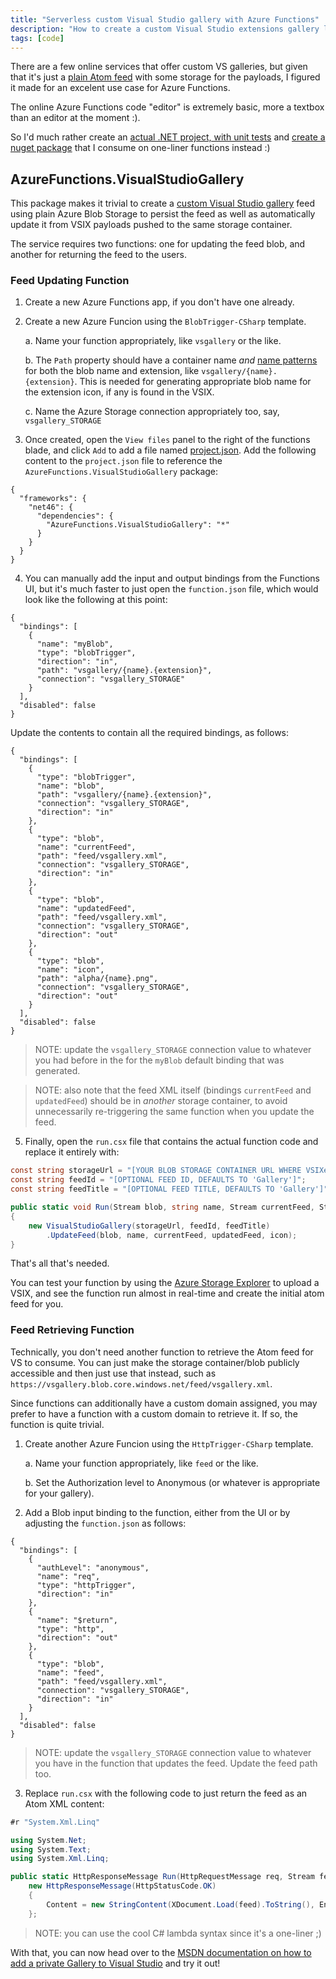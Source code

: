 ```yaml
---
title: "Serverless custom Visual Studio gallery with Azure Functions"
description: "How to create a custom Visual Studio extensions gallery leveraging Azure Functions."
tags: [code]
---
```


There are a few online services that offer custom VS galleries, but given that it's just a 
[plain Atom feed](https://msdn.microsoft.com/en-us/library/hh266746.aspx) with some storage for the 
payloads, I figured it made for an excelent use case for Azure Functions. 

The online Azure Functions code "editor" is extremely basic, more a textbox than an editor at the moment :). 

So I'd much rather create an [actual .NET project, with unit tests](https://github.com/kzu/AzureFunctions) 
and [create a nuget package](https://www.nuget.org/packages/AzureFunctions.VisualStudioGallery) that I consume 
on one-liner functions instead :)

## AzureFunctions.VisualStudioGallery

This package makes it trivial to create a [custom Visual Studio gallery](https://msdn.microsoft.com/en-us/library/hh266746.aspx) 
feed using plain Azure Blob Storage to persist the feed as well as automatically update it from VSIX payloads pushed to the same storage container.

The service requires two functions: one for updating the feed blob, and another for returning the feed to the users. 

### Feed Updating Function

1. Create a new Azure Functions app, if you don't have one already.

2. Create a new Azure Funcion using the `BlobTrigger-CSharp` template.

    a. Name your function appropriately, like `vsgallery` or the like.

    b. The `Path` property should have a container name *and* 
       [name patterns](https://docs.microsoft.com/en-us/azure/azure-functions/functions-bindings-storage-blob#pattern) 
       for both the blob name and extension, like `vsgallery/{name}.{extension}`. This is needed for generating 
       appropriate blob name for the extension icon, if any is found in the VSIX.

    c. Name the Azure Storage connection appropriately too, say, `vsgallery_STORAGE`

3. Once created, open the `View files` panel to the right of the functions blade, and click `Add` to add a file named 
   [project.json](https://docs.microsoft.com/en-us/azure/azure-functions/functions-reference-csharp#package-management).
   Add the following content to the `project.json` file to reference the `AzureFunctions.VisualStudioGallery` package:

```
{
  "frameworks": {
    "net46": {
      "dependencies": {
        "AzureFunctions.VisualStudioGallery": "*"
      }
    }
  }
}
```

4. You can manually add the input and output bindings from the Functions UI, but it's much faster to just open the 
       `function.json` file, which would look like the following at this point:

```
{
  "bindings": [
    {
      "name": "myBlob",
      "type": "blobTrigger",
      "direction": "in",
      "path": "vsgallery/{name}.{extension}",
      "connection": "vsgallery_STORAGE"
    }
  ],
  "disabled": false
}
```

Update the contents to contain all the required bindings, as follows:

```
{
  "bindings": [
    {
      "type": "blobTrigger",
      "name": "blob",
      "path": "vsgallery/{name}.{extension}",
      "connection": "vsgallery_STORAGE",
      "direction": "in"
    },
    {
      "type": "blob",
      "name": "currentFeed",
      "path": "feed/vsgallery.xml",
      "connection": "vsgallery_STORAGE",
      "direction": "in"
    },
    {
      "type": "blob",
      "name": "updatedFeed",
      "path": "feed/vsgallery.xml",
      "connection": "vsgallery_STORAGE",
      "direction": "out"
    },
    {
      "type": "blob",
      "name": "icon",
      "path": "alpha/{name}.png",
      "connection": "vsgallery_STORAGE",
      "direction": "out"
    }
  ],
  "disabled": false
}
```

> NOTE: update the `vsgallery_STORAGE` connection value to whatever you had before in the for the 
> `myBlob` default binding that was generated. 
      
> NOTE: also note that the feed XML itself (bindings `currentFeed` and `updatedFeed`) should be in 
> *another* storage container, to avoid unnecessarily re-triggering the same function when you 
> update the feed.
      
5. Finally, open the `run.csx` file that contains the actual function code and replace it entirely with:

```csharp
const string storageUrl = "[YOUR BLOB STORAGE CONTAINER URL WHERE VSIXes ARE UPLOADED]";
const string feedId = "[OPTIONAL FEED ID, DEFAULTS TO 'Gallery']";
const string feedTitle = "[OPTIONAL FEED TITLE, DEFAULTS TO 'Gallery']";

public static void Run(Stream blob, string name, Stream currentFeed, Stream updatedFeed, Stream icon, TraceWriter log)
{
    new VisualStudioGallery(storageUrl, feedId, feedTitle)
        .UpdateFeed(blob, name, currentFeed, updatedFeed, icon);
}
```

That's all that's needed. 

You can test your function by using the [Azure Storage Explorer](http://storageexplorer.com/) to upload 
a VSIX, and see the function run almost in real-time and create the initial atom feed for you.

### Feed Retrieving Function

Technically, you don't need another function to retrieve the Atom feed for VS to consume. You can just 
make the storage container/blob publicly accessible and then just use that instead, such as 
`https://vsgallery.blob.core.windows.net/feed/vsgallery.xml`. 

Since functions can additionally have a custom domain assigned, you may prefer to have a function with 
a custom domain to retrieve it. If so, the function is quite trivial.

1. Create another Azure Funcion using the `HttpTrigger-CSharp` template.

    a. Name your function appropriately, like `feed` or the like.

    b. Set the Authorization level to Anonymous (or whatever is appropriate for your gallery).

2. Add a Blob input binding to the function, either from the UI or by adjusting the `function.json` as follows:

```
{
  "bindings": [
    {
      "authLevel": "anonymous",
      "name": "req",
      "type": "httpTrigger",
      "direction": "in"
    },
    {
      "name": "$return",
      "type": "http",
      "direction": "out"
    },
    {
      "type": "blob",
      "name": "feed",
      "path": "feed/vsgallery.xml",
      "connection": "vsgallery_STORAGE",
      "direction": "in"
    }
  ],
  "disabled": false
}
```

> NOTE: update the `vsgallery_STORAGE` connection value to whatever you have in the function that 
> updates the feed. Update the feed path too.
        
3. Replace `run.csx` with the following code to just return the feed as an Atom XML content:

```csharp
#r "System.Xml.Linq"

using System.Net;
using System.Text;
using System.Xml.Linq;

public static HttpResponseMessage Run(HttpRequestMessage req, Stream feed, TraceWriter log) =>  
    new HttpResponseMessage(HttpStatusCode.OK)
    {
        Content = new StringContent(XDocument.Load(feed).ToString(), Encoding.UTF8, "application/atom+xml")
    };

```

> NOTE: you can use the cool C# lambda syntax since it's a one-liner ;)

With that, you can now head over to the [MSDN documentation on how to add a private Gallery to Visual Studio](https://msdn.microsoft.com/en-us/library/hh266746.aspx) and try it out!
